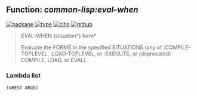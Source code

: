 ## Function: ***common-lisp:eval-when***
[![package](https://img.shields.io/badge/Package-COMMON--LISP-5f9ea0.svg?style=social&colorA=999999)](../) [![type](https://img.shields.io/badge/Type-Function-5f9ea0.svg?style=social&colorA=999999)](../#function) [![clhs](https://img.shields.io/badge/CLHS-EVAL--WHEN-5f9ea0.svg?style=social&colorA=999999)](http://www.lispworks.com/documentation/HyperSpec/Body/s_eval_w.htm) [![github](https://img.shields.io/badge/GitHub-View_the_source-5f9ea0.svg?style=social&colorA=999999&logo=github)](https://github.com/sbcl/sbcl/blob/master/src/compiler/info-functions.lisp/) 

> EVAL-WHEN (situation*) form*
> 
> Evaluate the FORMS in the specified SITUATIONS (any of :COMPILE-TOPLEVEL,
> :LOAD-TOPLEVEL, or :EXECUTE, or (deprecated) COMPILE, LOAD, or EVAL).

### Lambda list
```
(&REST ARGS)
```
